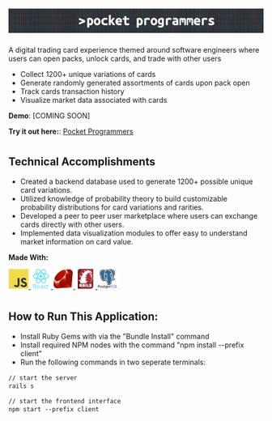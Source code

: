 
# <img src="title.gif" width="1000">

A digital trading card experience themed around software engineers where users can open packs, unlock cards, and trade with other users 

* Collect 1200+ unique variations of cards
* Generate randomly generated assortments of cards upon pack open
* Track cards transaction history 
* Visualize market data associated with cards

**Demo**: [COMING SOON]

**Try it out here:**: [Pocket Programmers](https://pocketprogrammers.herokuapp.com/)

#
## Technical Accomplishments

* Created a backend database used to generate 1200+ possible unique card variations.
* Utilized knowledge of probability theory to build customizable probability distributions for card variations and rarities.
* Developed a peer to peer user marketplace where users can exchange cards directly with other users.
* Implemented data visualization modules to offer easy to understand market information on card value. 

**Made With:** 

<a href="https://developer.mozilla.org/en-US/docs/Web/JavaScript" target="_blank" rel="noreferrer"> <img src="https://raw.githubusercontent.com/devicons/devicon/master/icons/javascript/javascript-original.svg" alt="javascript" width="40" height="40"/> </a> 
  <a href="https://reactjs.org/" target="_blank" rel="noreferrer"> <img src="https://raw.githubusercontent.com/devicons/devicon/master/icons/react/react-original-wordmark.svg" alt="react" width="40" height="40"/> </a> 
  <a href="https://www.ruby-lang.org/en/" target="_blank" rel="noreferrer"> <img src="https://raw.githubusercontent.com/devicons/devicon/master/icons/ruby/ruby-original.svg" alt="ruby" width="40" height="40"/> </a>
   <a href="https://rubyonrails.org" target="_blank" rel="noreferrer"> <img src="https://raw.githubusercontent.com/devicons/devicon/master/icons/rails/rails-original-wordmark.svg" alt="rails" width="40" height="40"/> </a> 
    <a href="https://www.postgresql.org" target="_blank" rel="noreferrer"> <img src="https://raw.githubusercontent.com/devicons/devicon/master/icons/postgresql/postgresql-original-wordmark.svg" alt="postgresql" width="40" height="40"/> </a>

</p>

#
## How to Run This Application:
* Install Ruby Gems with via the "Bundle Install" command
* Install required NPM nodes with the command "npm install --prefix client"
* Run the following commands in two seperate terminals:

```
// start the server
rails s 
```

```
// start the frontend interface
npm start --prefix client 
```



